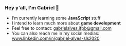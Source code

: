 ### Hey y'all, I'm Gabriel 👋

* I’m currently learning some **JavaScript** stuff
* I intend to learn much more about **game development**
* Feel free to contact: 
gabrielalves.ifpb@gmail.com
* You can also reach me in my social medias:
www.linkedin.com/in/gabriel-alves-sls2020
